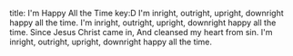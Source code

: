 title: I'm Happy All the Time
key:D
I'm inright, outright, upright, downright 
happy all the time.
I'm inright, outright, upright, downright 
happy all the time.
Since Jesus Christ came in,
And cleansed my heart from sin. 
I'm inright, outright, upright, downright
happy all the time.
